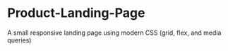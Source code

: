 # Product-Landing-Page

A small responsive landing page using modern CSS (grid, flex, and media queries)
